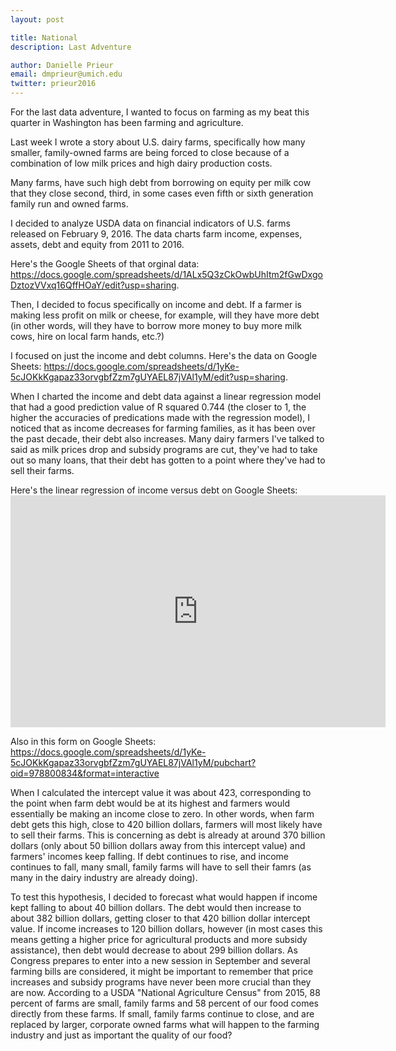 ```yaml
---
layout: post

title: National 
description: Last Adventure 

author: Danielle Prieur
email: dmprieur@umich.edu
twitter: prieur2016
---
```

For the last data adventure, I wanted to focus on farming as my beat this quarter in Washington has been farming and agriculture. 

Last week I wrote a story about U.S. dairy farms, specifically how many smaller, family-owned farms are being forced to close because of a combination of low milk prices and high dairy production costs. 

Many farms, have such high debt from borrowing on equity per milk cow that they close second, third, in some cases even fifth or sixth generation family run and owned farms. 

I decided to analyze USDA data on financial indicators of U.S. farms released on February 9, 2016. The data charts farm income, expenses, assets, debt and equity from 2011 to 2016. 

Here's the Google Sheets of that orginal data: https://docs.google.com/spreadsheets/d/1ALx5Q3zCkOwbUhItm2fGwDxgoDztozVVxq16QffHOaY/edit?usp=sharing. 

Then, I decided to focus specifically on income and debt. If a farmer is making less profit on milk or cheese, for example, will they have more debt (in other words, will they have to borrow more money to buy more milk cows, hire on local farm hands, etc.?)

I focused on just the income and debt columns. Here's the data on Google Sheets: https://docs.google.com/spreadsheets/d/1yKe-5cJOKkKgapaz33orvgbfZzm7gUYAEL87jVAl1yM/edit?usp=sharing.

When I charted the income and debt data against a linear regression model that had a good prediction value of R squared 0.744 (the closer to 1, the higher the accuracies of predications made with the regression model), I noticed that as income decreases for farming families, as it has been over the past decade, their debt also increases. Many dairy farmers I've talked to said as milk prices drop and subsidy programs are cut, they've had to take out so many loans, that their debt has gotten to a point where they've had to sell their farms.  

Here's the linear regression of income versus debt on Google Sheets: <iframe width="600" height="371" seamless frameborder="0" scrolling="no" src="https://docs.google.com/spreadsheets/d/1yKe-5cJOKkKgapaz33orvgbfZzm7gUYAEL87jVAl1yM/pubchart?oid=978800834&amp;format=interactive"></iframe>

Also in this form on Google Sheets: https://docs.google.com/spreadsheets/d/1yKe-5cJOKkKgapaz33orvgbfZzm7gUYAEL87jVAl1yM/pubchart?oid=978800834&format=interactive

When I calculated the intercept value it was about 423, corresponding to the point when farm debt would be at its highest and farmers would essentially be making an income close to zero. In other words, when farm debt gets this high, close to 420 billion dollars, farmers will most likely have to sell their farms. This is concerning as debt is already at around 370 billion dollars (only about 50 billion dollars away from this intercept value) and farmers' incomes keep falling. If debt continues to rise, and income continues to fall, many small, family farms will have to sell their famrs (as many in the dairy industry are already doing). 

To test this hypothesis, I decided to forecast what would happen if income kept falling to about 40 billion dollars. The debt would then increase to about 382 billion dollars, getting closer to that 420 billion dollar intercept value. If income increases to 120 billion dollars, however (in most cases this means getting a higher price for agricultural products and more subsidy assistance), then debt would decrease to about 299 billion dollars. As Congress prepares to enter into a new session in September and several farming bills are considered, it might be important to remember that price increases and subsidy programs have never been more crucial than they are now. According to a USDA "National Agriculture Census" from 2015, 88 percent of farms are small, family farms and 58 percent of our food comes directly from these farms. If small, family farms continue to close, and are replaced by larger, corporate owned farms what will happen to the farming industry and just as important the quality of our food? 

